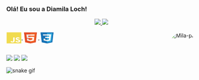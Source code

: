 ### Olá! Eu sou a Diamila Loch!

<div align="center">
  <a href="https://github.com/iimarsk">
  <img height="130em" src="https://github-readme-stats.vercel.app/api?username=iimarsk&show_icons=true&theme=cobalt&include_all_commits=true&count_private=true"/>
  <img height="130em" src="https://github-readme-stats.vercel.app/api/top-langs/?username=iimarsk&layout=compact&langs_count=7&theme=cobalt"/>
</div>
  
  <div style="display: inline_block"><br>
  <img align="center" alt="Mila-Js" height="30" width="40" src="https://raw.githubusercontent.com/devicons/devicon/master/icons/javascript/javascript-plain.svg">
  <img align="center" alt="Mila-HTML" height="30" width="40" src="https://raw.githubusercontent.com/devicons/devicon/master/icons/html5/html5-original.svg">
  <img align="center" alt="Mila-CSS" height="30" width="40" src="https://raw.githubusercontent.com/devicons/devicon/master/icons/css3/css3-original.svg">
  <img align="right" alt="Mila-pic" height="150" style="border-radius:50px;" src="https://tgram.ru/wiki/stickers/img/BabyYoda/gif/5.gif">
</div>
  
  ##
  
 <div>
  <a href="https://www.instagram.com/iimarsk/" target="_blank"><img src="https://img.shields.io/badge/-Instagram-%23E4405F?style=for-the-badge&logo=instagram&logoColor=white" target="_blank"></a>
   <a href = "https://mail.google.com/mail/u/0/?tab=rm&ogbl#inbox"><img src="https://img.shields.io/badge/-Gmail-%23333?style=for-the-badge&logo=gmail&logoColor=white" target="_blank"></a>
  <a href="https://www.linkedin.com/in/diamila-loch-8764a9203/" target="_blank"><img src="https://img.shields.io/badge/-LinkedIn-%230077B5?style=for-the-badge&logo=linkedin&logoColor=white" target="_blank"></a>   
  
![snake gif](https://github.com/YOUR_USERNAME/YOUR_USERNAME/blob/output/github-contribution-grid-snake.gif)
   
</div>
